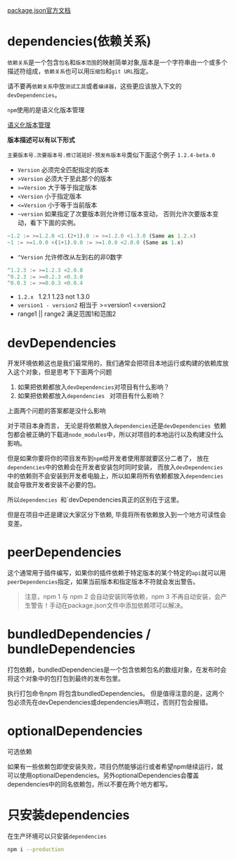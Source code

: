 [package.json官方文档](https://docs.npmjs.com/files/package.json.html#dependencies)

# dependencies(依赖关系)

`依赖关系`是一个包含`包名`和`版本范围`的映射简单对象,版本是一个字符串由一个或多个描述符组成，`依赖关系`也可以用`压缩包`和`git URL`指定。

请不要再`依赖关系`中放`测试工具`或者`编译器`，这些更应该放入下文的`devDependencies`。

`npm`使用的是语义化版本管理 

[语义化版本管理](https://semver.org/lang/zh-CN/)

**版本描述可以有以下形式**

`主要版本号.次要版本号.修订斑斑好-预发布版本号`类似下面这个例子
`1.2.4-beta.0`

* `Version` 必须完全匹配指定的版本
*  `>Version` 必须大于至此那个的版本
*  `>=Version` 大于等于指定版本
*  `<Version` 小于指定版本
*  `<=Version` 小于等于当前版本
*  `~version` 如果指定了次要版本则允许修订版本变动， 否则允许次要版本变动，看下下面的实例。

~~~js
~1.2 := >=1.2.0 <1.(2+1).0 := >=1.2.0 <1.3.0 (Same as 1.2.x)
~1 := >=1.0.0 <(1+1).0.0 := >=1.0.0 <2.0.0 (Same as 1.x)
~~~

*  `^Version` 允许修改从左到右的非0数字

~~~js
^1.2.3 := >=1.2.3 <2.0.0
^0.2.3 := >=0.2.3 <0.3.0
^0.0.3 := >=0.0.3 <0.0.4
~~~

*  `1.2.x ` 1.2.1 1.23 not 1.3.0
*  `version1 - version2` 相当于 >=version1 <=version2
*  range1 || range2 满足范围1和范围2

# devDependencies

开发环境依赖这也是我们最常用的，我们通常会把项目本地运行或构建的依赖库放入这个对象，但是思考下下面两个问题

1. 如果把依赖都放入`devDependencies`对项目有什么影响？
2. 如果把依赖都放入`dependencies ` 对项目有什么影响？

上面两个问题的答案都是没什么影响

对于项目本身而言， 无论是将依赖放入`dependencies`还是`devDependencies `依赖包都会被正确的下载进`node_modules`中，所以对项目的本地运行以及构建没什么影响。

但是如果你要将你的项目发布到`npm`给开发者使用那就要区分二者了， 放在`dependencies`中的依赖会在开发者安装包时同时安装， 而放入`devDependencies`中的依赖则不会安装到开发者电脑上，所以如果将所有依赖都放入`dependencies `就会导致开发者安装不必要的包。

所以`dependencies `和`devDependencies真正的区别在于这里。

但是在项目中还是建议大家区分下依赖, 毕竟将所有依赖放入到一个地方可读性会变差。

# peerDependencies

这个通常用于插件编写，如果你的插件依赖于特定版本的某个特定的`api`就可以用`peerDependencies`指定，如果当前版本和指定版本不符就会发出警告。

> 注意，npm 1 与 npm 2 会自动安装同等依赖，npm 3 不再自动安装，会产生警告！手动在package.json文件中添加依赖项可以解决。

# bundledDependencies / bundleDependencies

打包依赖，bundledDependencies是一个包含依赖包名的数组对象，在发布时会将这个对象中的包打包到最终的发布包里。


执行打包命令npm 将包含bundledDependencies。 但是值得注意的是，这两个包必须先在devDependencies或dependencies声明过，否则打包会报错。

# optionalDependencies

可选依赖

如果有一些依赖包即使安装失败，项目仍然能够运行或者希望npm继续运行，就可以使用optionalDependencies。另外optionalDependencies会覆盖dependencies中的同名依赖包，所以不要在两个地方都写。

# 只安装dependencies

在生产环境可以只安装`dependencies`

~~~sh
npm i --production
~~~
